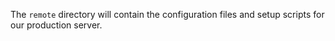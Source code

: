 The `remote` directory will contain the configuration files and setup scripts for our production server.

